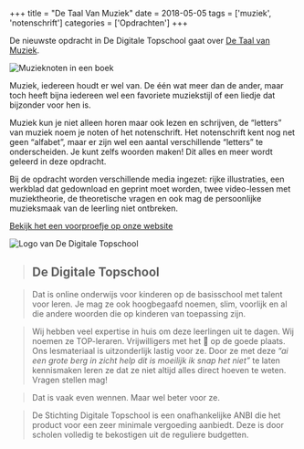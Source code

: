 +++
title = "De Taal Van Muziek"
date = 2018-05-05
tags = ['muziek', 'notenschrift']
categories = ['Opdrachten']
+++

De nieuwste opdracht in De Digitale Topschool gaat over [De Taal van Muziek](https://www.dedigitaletopschool.nl/voorproefjes/183-de-taal-van-muziek).

![Muzieknoten in een boek](/img/opdrachtens/black-and-white-blur-book-164821.jpg)

Muziek, iedereen houdt er wel van. De één wat meer dan de ander, maar toch heeft bijna iedereen wel een favoriete muziekstijl of een liedje dat bijzonder voor hen is.

Muziek kun je niet alleen horen maar ook lezen en schrijven, de “letters” van muziek noem je noten of het notenschrift. Het notenschrift kent nog net geen “alfabet”, maar er zijn wel een aantal verschillende “letters” te onderscheiden. Je kunt zelfs woorden maken! Dit alles en meer wordt geleerd in deze opdracht.

Bij de opdracht worden verschillende media ingezet: rijke illustraties, een werkblad
dat gedownload en geprint moet worden, twee video-lessen met muziektheorie, de
theoretische vragen en ook mag de persoonlijke muzieksmaak van de leerling
niet ontbreken.

[Bekijk het een voorproefje op onze website](https://www.dedigitaletopschool.nl/voorproefjes/183-de-taal-van-muziek)

![Logo van De Digitale Topschool](/img/de-digitale-topschool.png)

> ## De Digitale Topschool

> Dat is online onderwijs voor kinderen op de basisschool met talent voor leren.
Je mag ze ook hoogbegaafd noemen, slim, voorlijk en al die andere woorden die
op kinderen van toepassing zijn.

> Wij hebben veel expertise in huis om deze leerlingen uit te dagen. Wij noemen
ze TOP-leraren. Vrijwilligers met het 💜 op de goede plaats. Ons lesmateriaal
is uitzonderlijk lastig voor ze. Door ze met deze _“ai een grote berg in zicht help
dit is moeilijk ik snap het niet”_ te laten kennismaken leren ze dat ze niet
altijd alles direct hoeven te weten. Vragen stellen mag!

> Dat is vaak even wennen. Maar wel beter voor ze.

> De Stichting Digitale Topschool is een onafhankelijke ANBI die het product voor
een zeer minimale vergoeding aanbiedt. Deze is door scholen volledig te
bekostigen uit de reguliere budgetten.
